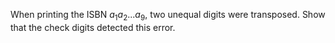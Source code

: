When printing the ISBN $a_1a_2 ... a_9$, two unequal digits were transposed. Show that the check digits detected this error.